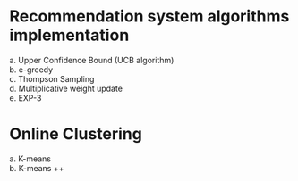 # Recommendation system algorithms implementation 
a. Upper Confidence Bound (UCB algorithm) \
b. e-greedy \
c. Thompson Sampling \
d. Multiplicative weight update \
e. EXP-3 

# Online Clustering 
a. K-means \
b. K-means ++ 
